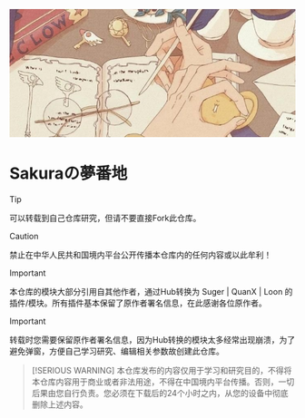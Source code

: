 [![Banner1](Notion/Eva/Sakuras.jpg)](https://t.me/Siakiura)

# Sakuraの夢番地

> [!TIP]
> 可以转载到自己仓库研究，但请不要直接Fork此仓库。

> [!CAUTION]
> 禁止在中华人民共和国境内平台公开传播本仓库内的任何内容或以此牟利！

> [!IMPORTANT]
> 本仓库的模块大部分引用自其他作者，通过Hub转换为 Suger | QuanX | Loon 的插件/模块。所有插件基本保留了原作者署名信息，在此感谢各位原作者。

> [!IMPORTANT]
> 转载时您需要保留原作者署名信息，因为Hub转换的模块太多经常出现崩溃，为了避免弹窗，方便自己学习研究、编辑相关参数故创建此仓库。

> [!SERIOUS WARNING]
> 本仓库发布的内容仅用于学习和研究目的，不得将本仓库内容用于商业或者非法用途，不得在中国境内平台传播。否则，一切后果由您自行负责。您必须在下载后的24个小时之内，从您的设备中彻底删除上述内容。

